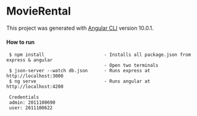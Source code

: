 # MovieRental

This project was generated with [Angular CLI](https://github.com/angular/angular-cli) version 10.0.1.

#### How to run

````
 $ npm install                      - Installs all package.json from express & angular
                                    - Open two terminals 
 $ json-server --watch db.json      - Runs express at http://localhost:3000
 $ ng serve                         - Runs angular at http://localhost:4200
 
 Credentials
 admin: 2011100690
 user: 2011100622
